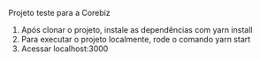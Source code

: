 Projeto teste para a Corebiz

1. Após clonar o projeto, instale as dependências com yarn install
2. Para executar o projeto localmente, rode o comando yarn start
3. Acessar localhost:3000
